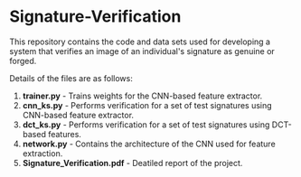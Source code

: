 # Signature-Verification
This repository contains the code and data sets used for developing a system that verifies an image of an individual's signature as genuine or forged.

Details of the files are as follows:

1. **trainer.py** - Trains weights for the CNN-based feature extractor.
2. **cnn_ks.py** - Performs verification for a set of test signatures using CNN-based feature extractor. 
3. **dct_ks.py** - Performs verification for a set of test signatures using DCT-based features.
4. **network.py** - Contains the architecture of the CNN used for feature extraction.
5. **Signature_Verification.pdf** - Deatiled report of the project.

